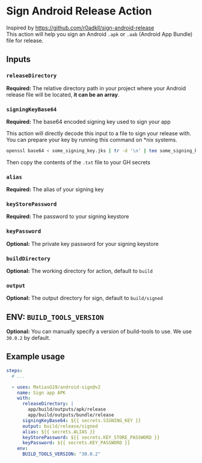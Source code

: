 # Sign Android Release Action

Inspired by https://github.com/r0adkll/sign-android-release  
This action will help you sign an Android `.apk` or `.aab` (Android App Bundle) file for release.

## Inputs

### `releaseDirectory`

**Required:** The relative directory path in your project where your Android release file will be located, **it can be an array**.

### `signingKeyBase64`

**Required:** The base64 encoded signing key used to sign your app

This action will directly decode this input to a file to sign your release with. You can prepare your key by running this command on *nix systems.

```bash
openssl base64 < some_signing_key.jks | tr -d '\n' | tee some_signing_key.jks.base64.txt
```
Then copy the contents of the `.txt` file to your GH secrets

### `alias`

**Required:** The alias of your signing key 

### `keyStorePassword`

**Required:** The password to your signing keystore

### `keyPassword`

**Optional:** The private key password for your signing keystore

### `buildDirectory`

**Optional:** The working directory for action, default to `build`

### `output`

**Optional:** The output directory for sign, default to `build/signed`

## ENV: `BUILD_TOOLS_VERSION`

**Optional:** You can manually specify a version of build-tools to use. We use `30.0.2` by default.

## Example usage

```yaml
steps:
  # ...

  - uses: MatiasG19/android-sign@v2
    name: Sign app APK
    with:
      releaseDirectory: |
        app/build/outputs/apk/release
        app/build/outputs/bundle/release
      signingKeyBase64: ${{ secrets.SIGNING_KEY }}
      output: build/release/signed
      alias: ${{ secrets.ALIAS }}
      keyStorePassword: ${{ secrets.KEY_STORE_PASSWORD }}
      keyPassword: ${{ secrets.KEY_PASSWORD }}
    env:
      BUILD_TOOLS_VERSION: "30.0.2"
```